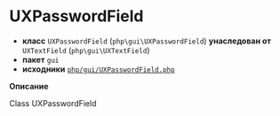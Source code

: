 # UXPasswordField

- **класс** `UXPasswordField` (`php\gui\UXPasswordField`) **унаследован от** `UXTextField` (`php\gui\UXTextField`)
- **пакет** `gui`
- **исходники** [`php/gui/UXPasswordField.php`](./src/main/resources/JPHP-INF/sdk/php/gui/UXPasswordField.php)

**Описание**

Class UXPasswordField